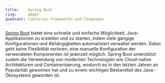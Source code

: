```yaml
---
title:    Spring Boot  
ring:     adopt  
quadrant: libraries-frameworks-and-languages
---
```


[Spring Boot][spring-boot] bietet eine schnelle und einfache Möglichkeit, Java-Applikationen zu erstellen und zu
starten, indem viele gängige Konfigurationen und Abhängigkeiten automatisiert verwaltet werden. Dabei
geht keine Flexibilität verloren, eine manuelle Konfiguration der verwendeten Komponenten ist jederzeit möglich. Spring
Boot unterstützt zudem die Verwendung von modernen Technologien wie Cloud-native Architekturen und Containerisierung,
wodurch es in den letzten Jahren an Popularität gewonnen hat und zu einem wichtigen Bestandteil des Java-Ökosystems
geworden ist.

[spring-boot]: https://spring.io/projects/spring-boot
